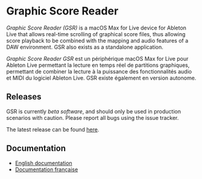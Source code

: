 # Graphic Score Reader

*Graphic Score Reader (GSR)* is a macOS Max for Live device for Ableton Live that allows real-time scrolling of graphical score files, thus allowing score playback to be combined with the mapping and audio features of a DAW environment. GSR also exists as a standalone application.


*Graphic Score Reader GSR* est un périphérique macOS Max for Live pour Ableton Live permettant la lecture en temps réel de partitions graphiques, permettant de combiner la lecture à la puissance des fonctionnalités audio et MIDI du logiciel Ableton Live. GSR existe également en version autonome.

## Releases

GSR is currently *beta software*, and should only be used in production scenarios with caution. Please report all bugs using the issue tracker.

The latest release can be found [here](https://github.com/evanmtp/graphicscorereader/releases/tag/v1.0).

## Documentation

- [English documentation](https://github.com/evanmtp/graphicscorereader/raw/master/docs/GSR-documentation-EN.pdf)
- [Documentation française](https://github.com/evanmtp/graphicscorereader/raw/master/docs/GSR-documentation-FR.pdf)